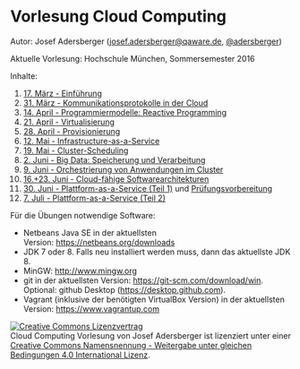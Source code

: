﻿Vorlesung Cloud Computing
==============================================================================
Autor: Josef Adersberger (josef.adersberger@qaware.de, [@adersberger](https://twitter.com/adersberger))

Aktuelle Vorlesung: Hochschule München, Sommersemester 2016

Inhalte:

1. [17. März - Einführung](00-einfuehrung)
2. [31. März - Kommunikationsprotokolle in der Cloud](01-kommunikation)
3. [14. April - Programmiermodelle: Reactive Programming](02-programmiermodelle)
4. [21. April - Virtualisierung](03-virtualisierung)
5. [28. April - Provisionierung](04-provisionierung)
6. [12. Mai - Infrastructure-as-a-Service](05-iaas)
7. [19. Mai - Cluster-Scheduling](06-cluster-scheduling)
8. [2. Juni - Big Data: Speicherung und Verarbeitung](09-big-data)
9. [9. Juni - Orchestrierung von Anwendungen im Cluster](07-orchestrierung)
10. [16.+23. Juni - Cloud-fähige Softwarearchitekturen](08-cloud-architektur)
11. [30. Juni - Plattform-as-a-Service (Teil 1)](10-paas) und [Prüfungsvorbereitung](11-zusammenfassung)
12. [7. Juli - Plattform-as-a-Service (Teil 2)](10-paas)

Für die Übungen notwendige Software:

* Netbeans Java SE in der aktuellsten Version: https://netbeans.org/downloads
* JDK 7 oder 8. Falls neu installiert werden muss, dann das aktuellste JDK 8.
* MinGW: http://www.mingw.org
* git in der aktuellsten Version: https://git-scm.com/download/win. Optional: github Desktop (https://desktop.github.com). 
* Vagrant (inklusive der benötigten VirtualBox Version) in der aktuellsten Version: https://www.vagrantup.com


<a rel="license" href="http://creativecommons.org/licenses/by-sa/4.0/"><img alt="Creative Commons Lizenzvertrag" style="border-width:0" src="https://i.creativecommons.org/l/by-sa/4.0/88x31.png" /></a><br /><span xmlns:dct="http://purl.org/dc/terms/" href="http://purl.org/dc/dcmitype/Text" property="dct:title" rel="dct:type">Cloud Computing Vorlesung</span> von <span xmlns:cc="http://creativecommons.org/ns#" property="cc:attributionName">Josef Adersberger</span> ist lizenziert unter einer <a rel="license" href="http://creativecommons.org/licenses/by-sa/4.0/">Creative Commons Namensnennung - Weitergabe unter gleichen Bedingungen 4.0 International Lizenz</a>.
